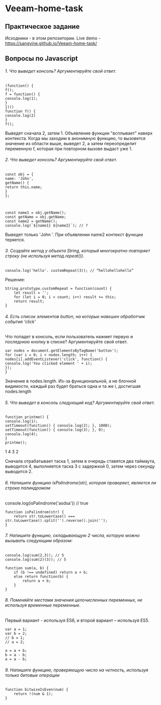 # Veeam-home-task

## Практическое задание

Исходники - в этом репозитории. Live demo - https://sangvine.github.io/Veeam-home-task/

## Вопросы по Javascript

###### 1. Что выведет консоль? Аргументируйте свой ответ.

```
(function() {
f();
f = function() {
console.log(1);
}
})()
function f() {
console.log(2)
}
f();
```

Выведет сначала 2, затем 1.
Объявление функции "всплывает" наверх контекста. Когда мы заходим в анонимную функцию, то вызовется значение из области выше, выведет 2, а затем переопределит переменную f, которая при повторном вызове выдаст уже 1.

###### 2. Что выведет консоль? Аргументируйте свой ответ.

```
const obj = {
name: 'John',
getName() {
return this.name;
}
};



const name1 = obj.getName();
const getName = obj.getName;
const name2 = getName();
console.log(`${name1} ${name2}`); // ?
```

Выведет только 'John '. При объявлении name2 контекст функции теряется.

###### 3. Создайте метод у объекта String, который многократно повторяет строку (не используя метод.repeat()).
```
console.log('hello'. customRepeat(3)); // “hellohellohello”
```

Решение:

```
String.prototype.customRepeat = function(count) {
    let result = '';
    for (let i = 0; i < count; i++) result += this;
    return result;
}
```

###### 4. Есть список элементов button, на которые навешен обработчик события ‘click’
Что попадет в консоль, если пользователь нажмет первую и последнюю кнопку в списке?
Аргументируйте свой ответ.
```
var nodes = document.getElementsByTagName('button');
for (var i = 0; i < nodes.length; i++) {
nodes[i].addEventListener('click', function() {
console.log('You clicked element ' + i);
});
}
```

Значение в nodes.length. Из-за функциональной, а не блочной видимости, каждый раз будет браться одна и та же i, достигшая nodes.length


###### 5. Что выведет в консоль следующий код? Аргументируйте свой ответ.
```
function printme() {
console.log(1);
setTimeout(function() { console.log(2); }, 1000);
setTimeout(function() { console.log(3); }, 0);
console.log(4);
}
printme();
```

1
4
3
2

Сначала отрабатывает таска 1, затем в очередь ставятся два таймаута, выводится 4, выполняется таска 3 с задержкой 0, затем через секунду выводится 2.

###### 6. Напишите функцию isPalindrome(str), которая проверяет, является ли строка палиндромом
console.log(isPalindrome('asdsa')) // true

```
function isPalindrom(str) {
    return str.toLowerCase() === str.toLowerCase().split('').reverse().join('');
}
```

###### 7. Напишите функцию, складывающую 2 числа, которую можно вызывать следующим образом:
```
console.log(sum(2,3)); // 5
console.log(sum(2)(3)); // 5
```

```
function sum(a, b) {
    if (b !== undefined) return a + b;
    else return function(b) {
        return a + b;
    }
}
```

###### 8. Поменяйте местами значения целочисленных переменных, не используя временные переменные.
Первый вариант - используя ES6, и второй вариант – используя ES5.
```
var a = 1;
var b = 2;
// b = 1;
// a = 2;
```

```
a = a + b;
b = a - b;
a = a - b;
```

###### 9. Напишите функцию, проверяющую число на четность, используя только битовые операции

```
function bitwiseIsEven(num) {
    return !(num & 1);
}
```
